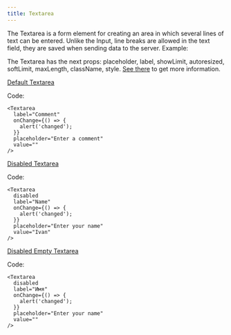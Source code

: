 ```yaml
---
title: Textarea
---
```


The Textarea is a form element for creating an area in which several lines of text can be entered. Unlike the Input, line breaks are allowed in the text field, they are saved when sending data to the server. Example:

The Textarea has the next props: placeholder, label, showLimit, autoresized, softLimit, maxLength, className, style. [See there](/?path=/docs/core-inputs-textarea--docs) to get more information.

[Default Textarea](/?path=/story/core-inputs-textarea--default-textarea)

Code:

```tsx
<Textarea 
  label="Comment" 
  onChange={() => {
    alert('changed');
  }} 
  placeholder="Enter a comment" 
  value="" 
/>
```

[Disabled Textarea](/?path=/story/core-inputs-textarea--disabled-textarea)

Code:

```tsx
<Textarea 
  disabled 
  label="Name" 
  onChange={() => {
    alert('changed');
  }} 
  placeholder="Enter your name" 
  value="Ivan" 
/>
```

[Disabled Empty Textarea](/?path=/story/core-inputs-textarea--disabled-empty-textarea)

Code:

```tsx
<Textarea 
  disabled 
  label="Имя" 
  onChange={() => {
    alert('changed');
  }} 
  placeholder="Enter your name" 
  value="" 
/>
```
